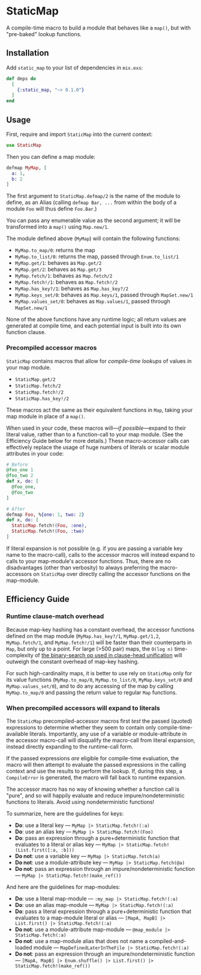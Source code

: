 # StaticMap

A compile-time macro to build a module that behaves like a `map()`, but with "pre-baked" lookup functions.

## Installation

Add `static_map` to your list of dependencies in `mix.exs`:

```elixir
def deps do
  [
    {:static_map, "~> 0.1.0"}
  ]
end
```

## Usage

First, require and import `StaticMap` into the current context:

```elixir
use StaticMap
```

Then you can define a map module:

```elixir
defmap MyMap, [
  a: 1,
  b: 2
]
```

The first argument to `StaticMap.defmap/2` is the name of the module to define, as an Alias (calling `defmap Bar, ...` from within the body of a module `Foo` will thus define `Foo.Bar`.)

You can pass any enumerable value as the second argument; it will be transformed into a `map()` using `Map.new/1`.

The module defined above (`MyMap`) will contain the following functions:

 * `MyMap.to_map/0`: returns the map
 * `MyMap.to_list/0`: returns the map, passed through `Enum.to_list/1`
 * `MyMap.get/1`: behaves as `Map.get/2`
 * `MyMap.get/2`: behaves as `Map.get/3`
 * `MyMap.fetch/1`: behaves as `Map.fetch/2`
 * `MyMap.fetch!/1`: behaves as `Map.fetch!/2`
 * `MyMap.has_key?/1`: behaves as `Map.has_key?/2`
 * `MyMap.keys_set/0`: behaves as `Map.keys/1`, passed through `MapSet.new/1`
 * `MyMap.values_set/0`: behaves as `Map.values/1`, passed through `MapSet.new/1`

None of the above functions have any runtime logic; all return values are generated at compile time, and each potential input is built into its own function clause.

### Precompiled accessor macros

`StaticMap` contains macros that allow for *compile-time lookups* of values in your map module.

* `StaticMap.get/2`
* `StaticMap.fetch/2`
* `StaticMap.fetch!/2`
* `StaticMap.has_key!/2`

These macros act the same as their equivalent functions in `Map`, taking your map module in place of a `map()`.

When used in your code, these macros will—*if possible*—expand to their literal value, rather than to a function-call to your map module. (See the Efficiency Guide below for more details.) These macro-accessor calls can effectively replace the usage of huge numbers of literals or scalar module attributes in your code:

```elixir
# Before
@foo_one 1
@foo_two 2
def x, do: [
  @foo_one,
  @foo_two
]

# After
defmap Foo, %{one: 1, two: 2}
def x, do: [
  StaticMap.fetch!(Foo, :one),
  StaticMap.fetch!(Foo, :two)
]
```

If literal expansion is not possible (e.g. if you are passing a variable key name to the macro-call), calls to the accessor macros will instead expand to calls to your map-module's accessor functions. Thus, there are no disadvantages (other than verbosity) to always preferring the macro-accessors on `StaticMap` over directly calling the accessor functions on the map-module.

## Efficiency Guide

### Runtime clause-match overhead

Because map-key hashing has a constant overhead, the accessor functions defined on the map module (`MyMap.has_key?/1`, `MyMap.get/1,2`, `MyMap.fetch/1`, and `MyMap.fetch!/1`) will be faster than their counterparts in `Map`, but only up to a point. For large (>500 pair) maps, the `O(log n)` time-complexity of [the binary-search op used in clause-head unification](http://erlang.org/doc/efficiency_guide/functions.html) will outweigh the constant overhead of map-key hashing.

For such high-cardinality maps, it is better to use rely on `StaticMap` only for its value functions (`MyMap.to_map/0`, `MyMap.to_list/0`, `MyMap.keys_set/0` and `MyMap.values_set/0`), and to do any accessing of the map by calling `MyMap.to_map/0` and passing the return value to regular `Map` functions.

### When precompiled accessors will expand to literals

The `StaticMap` precompiled-accessor macros first *test* the passed (quoted) expressions to determine whether they seem to contain only compile-time-available literals. Importantly, any use of a variable or module-attribute in the accessor macro-call will disqualify the macro-call from literal expansion, instead directly expanding to the runtime-call form.

If the passed expressions *are* eligible for compile-time evaluation, the macro will then attempt to evaluate the passed expressions in the calling context and use the results to perform the lookup. If, during this step, a `CompileError` is generated, the macro will fall back to runtime expansion.

The accessor macro has no way of knowing whether a function call is "pure", and so will happily evaluate and reduce impure/nondeterministic functions to literals. Avoid using nondeterministic functions!

To summarize, here are the guidelines for keys:

* **Do**: use a literal key — `MyMap |> StaticMap.fetch!(:a)`
* **Do**: use an alias key — `MyMap |> StaticMap.fetch!(Foo)`
* **Do**: pass an expression through a pure+deterministic function that evaluates to a literal or alias key — `MyMap |> StaticMap.fetch!(List.first([:a, :b]))`
* **Do not**: use a variable key — `MyMap |> StaticMap.fetch(a)`
* **Do not**: use a module-attribute key — `MyMap |> StaticMap.fetch(@a)`
* **Do not**: pass an expression through an impure/nondeterministic function — `MyMap |> StaticMap.fetch!(make_ref())`

And here are the guidelines for map-modules:

* **Do**: use a literal map-module — `:my_map |> StaticMap.fetch!(:a)`
* **Do**: use an alias map-module — `MyMap |> StaticMap.fetch!(:a)`
* **Do**: pass a literal expression through a pure+deterministic function that evaluates to a map-module literal or alias — `[MapA, MapB] |> List.first() |> StaticMap.fetch!(:a)`
* **Do not**: use a module-attribute map-module — `@map_module |> StaticMap.fetch(:a)`
* **Do not**: use a map-module alias that does not name a compiled-and-loaded module — `MapDefinedLaterInTheFile |> StaticMap.fetch!(:a)`
* **Do not**: pass an expression through an impure/nondeterministic function — `[MapA, MapB] |> Enum.shuffle() |> List.first() |> StaticMap.fetch!(make_ref())`
